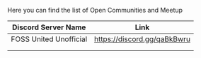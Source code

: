Here you can find the list of Open Communities and Meetup

| Discord Server Name    | Link                        |
|------------------------|-----------------------------|
| FOSS United Unofficial | https://discord.gg/qaBkBwru |
|                        |                             |
|                        |                             |
